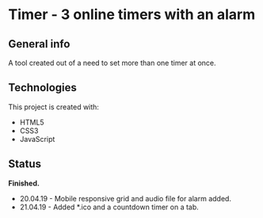 # Timer - 3 online timers with an alarm

## General info

A tool created out of a need to set more than one timer at once.

## Technologies
This project is created with:
* HTML5
* CSS3
* JavaScript

## Status
**Finished.**
* 20.04.19 - Mobile responsive grid and audio file for alarm added.
* 21.04.19 - Added *.ico and a countdown timer on a tab.
